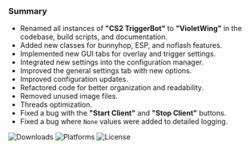 ### Summary

- Renamed all instances of **"CS2 TriggerBot"** to **"VioletWing"** in the codebase, build scripts, and documentation.
- Added new classes for bunnyhop, ESP, and noflash features.
- Implemented new GUI tabs for overlay and trigger settings.
- Integrated new settings into the configuration manager.
- Improved the general settings tab with new options.
- Improved configuration updates.
- Refactored code for better organization and readability.
- Removed unused image files.
- Threads optimization.
- Fixed a bug with the **"Start Client"** and **"Stop Client"** buttons.
- Fixed a bug where `None` values were added to detailed logging.

![Downloads](https://img.shields.io/github/downloads/Jesewe/VioletWing/v1.2.6/total?style=for-the-badge&logo=github&color=D5006D) ![Platforms](https://img.shields.io/badge/platform-Windows-blue?style=for-the-badge&color=D5006D) ![License](https://img.shields.io/github/license/jesewe/cs2-triggerbot?style=for-the-badge&color=D5006D)
